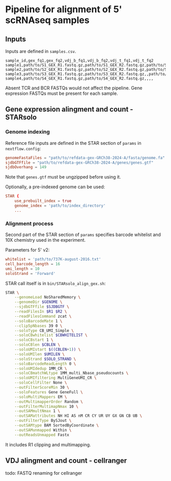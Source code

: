 # Pipeline for alignment of 5' scRNAseq samples

## Inputs

Inputs are defined in `samples.csv`.

```
sample_id,gex_fq1,gex_fq2,vdj_b_fq1,vdj_b_fq2,vdj_t_fq1,vdj_t_fq2
sample1,path/to/S1_GEX_R1.fastq.gz,path/to/S1_GEX_R2.fastq.gz,path/to/S1_BCR_R1.fastq.gz,path/to/S1_BCR_R2.fastq.gz,path/to/S1_TCR_R1.fastq.gz,path/to/S1_TCR_R2.fastq.gz
sample2,path/to/S2_GEX_R1.fastq.gz,path/to/S2_GEX_R2.fastq.gz,path/to/S2_BCR_R1.fastq.gz,path/to/S2_BCR_R2.fastq.gz,,
sample3,path/to/S3_GEX_R1.fastq.gz,path/to/S3_GEX_R2.fastq.gz,,path/to/S3_BCR_R2.fastq.gz,path/to/S1_TCR_R1.fastq.gz,path/to/S3_TCR_R2.fastq.gz
sample4,path/to/S4_GEX_R1.fastq.gz,path/to/S4_GEX_R2.fastq.gz,,,,
```

Absent TCR and BCR FASTQs would not affect the pipeline. Gene expression FASTQs must be present for each sample.

## Gene expression alingment and count - STARsolo

### Genome indexing

Reference file inputs are defined in the STAR section of `params` in `nextflow.config`:

```conf
genomeFastaFiles = "path/to/refdata-gex-GRCh38-2024-A/fasta/genome.fa"
sjdbGTFfile = "path/to/refdata-gex-GRCh38-2024-A/genes/genes.gtf"
sjdbOverhang = 149
```

Note that `genes.gtf` must be ungzipped before using it.

Optionally, a pre-indexed genome can be used:

```conf
STAR {
    use_prebuilt_index = true
    genome_index = 'path/to/index_directory'
    ...
```

### Alignment process

Second part of the STAR section of `params` specifies barcode whitelist and 10X chemistry used in the experiment.

Parameters for 5' v2:

```conf
whitelist = 'path/to/737K-august-2016.txt'
cell_barcode_length = 16
umi_length = 10
soloStrand = 'Forward'
```

STAR call itself is in `bin/STARsolo_align_gex.sh`:

```bash
STAR \
    --genomeLoad NoSharedMemory \
    --genomeDir $GENOME \
    --sjdbGTFfile $SJDBGTF \
    --readFilesIn $R1 $R2 \
    --readFilesCommand zcat \
    --soloBarcodeMate 1 \
    --clip5pNbases 39 0 \
    --soloType CB_UMI_Simple \
    --soloCBwhitelist $CBWHITELIST \
    --soloCBstart 1 \
    --soloCBlen $CBLEN \
    --soloUMIstart $((CBLEN+1)) \
    --soloUMIlen $UMILEN \
    --soloStrand $SOLO_STRAND \
    --soloBarcodeReadLength 0 \
    --soloUMIdedup 1MM_CR \
    --soloCBmatchWLtype 1MM_multi_Nbase_pseudocounts \
    --soloUMIfiltering MultiGeneUMI_CR \
    --soloCellFilter None \
    --outFilterScoreMin 30 \
    --soloFeatures Gene GeneFull \
    --soloMultiMappers EM \
    --outMultimapperOrder Random \
    --outFilterMultimapNmax 10 \
    --outSAMmultNmax 1 \
    --outSAMattributes NH HI AS nM CR CY UR UY GX GN CB UB \
    --outFilterType BySJout \
    --outSAMtype BAM SortedByCoordinate \
    --outSAMunmapped Within \
    --outReadsUnmapped Fastx
```

It includes R1 clipping and multimapping.

## VDJ alingment and count - cellranger

todo: FASTQ renaming for cellranger

